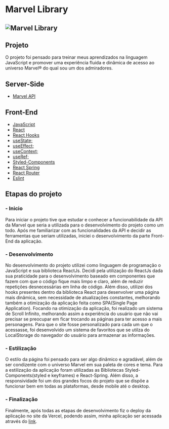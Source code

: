 # Marvel Library

![Marvel Library](public\images\InstantGif_2021.08.02-22.15.gif)
------------
## Projeto
O projeto foi pensado para treinar meus aprendizados na linguagem JavaScript e promover uma experiência fluida e dinâmica de acesso ao universo Marvel&reg; do qual sou um dos admiradores.

## Server-Side
- [Marvel API](developer.marvel.com/docs)

## Front-End
- [JavaScript](https://www.javascript.com)
- [React](https://pt-br.reactjs.org)
- [React Hooks](https://pt-br.reactjs.org/docs/hooks-reference.html)
 - [useState;](https://pt-br.reactjs.org/docs/hooks-reference.html#usestate)
 - [useEffect;](https://pt-br.reactjs.org/docs/hooks-reference.html#useeffect)
 - [useContext;](https://pt-br.reactjs.org/docs/hooks-reference.html#usecontext)
 - [useRef;](https://pt-br.reactjs.org/docs/hooks-reference.html#useref)
- [Styled-Components](https://styled-components.com)
- [React Spring](https://react-spring.io)
- [React Router](https://reactrouter.com)
- [Eslint](https://eslint.org)

## Etapas do projeto
### - Inicio
Para iniciar o projeto tive que estudar e conhecer a funcionabilidade da API da Marvel que seria a utilizada para o desenvolvimento do projeto como um todo. Após me familiarizar com as funcionalidades da API e decidir as ferramentas que seriam utilizadas, iniciei o desenvolvimento da parte Front-End da aplicação.
### - Desenvolvimento
No desenvolvimento do projeto utilizei como linguagem de programação o JavaScript e sua biblioteca ReactJs. Decidi pela utilização do ReactJs dada sua praticidade para o desenvolvimento baseado em componentes que fazem com que o código fique mais limpo e claro, além de reduzir repetições desnecessárias em linha de código. Além disso, utilizei dos hooks presentes dentro da biblioteca React para desenvolver uma página mais dinâmica, sem necessidade de atualizações constantes, melhorando também a otimização da aplicação feita como SPA(Single Page Application).
Focando na otimização da aplicação, foi realizado um sistema de Scroll Infinito, melhorando assim a experiência do usuário que não vai precisar se preocupar em ficar trocando as páginas para ter acesso a mais personagens.
Para que o site fosse personalizado para cada um que o acessasse, foi desenvolvido um sistema de favoritos que se utilza do LocalStorage do navegador do usuário para armazenar as informações.
### - Estilização
O estilo da página foi pensado para ser algo dinâmico e agradável, além de ser condizente com o universo Marvel em sua paleta de cores e tema. Para a estilização da aplicação foram utilizadas as Bibliotecas Styled-Components(styled e keyframes) e React-Spring. Além disso, a responsividade foi um dos grandes focos do projeto que se dispõe a funcionar bem em todas as plataformas, desde mobile até o desktop.
### - Finalização
Finalmente, após todas as etapas de desenvolvimento fiz o deploy da aplicação no site da Vercel, podendo assim, minha aplicação ser acessada através do [link](https://marvel-api-97fpw9bl7-asocezar.vercel.app).
